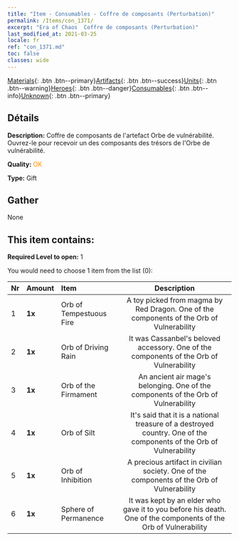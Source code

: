 ```yaml
---
title: "Item - Consumables - Coffre de composants (Perturbation)"
permalink: /Items/con_1371/
excerpt: "Era of Chaos  Coffre de composants (Perturbation)"
last_modified_at: 2021-03-25
locale: fr
ref: "con_1371.md"
toc: false
classes: wide
---
```

 [Materials](/fr/Items/){: .btn .btn--primary}[Artifacts](/fr/Items/Artifacts/){: .btn .btn--success}[Units](/fr/Items/Units/){: .btn .btn--warning}[Heroes](/fr/Items/Heroes/){: .btn .btn--danger}[Consumables](/fr/Items/Consumables/){: .btn .btn--info}[Unknown](/fr/Items/Unknown/){: .btn .btn--primary}

## Détails
 **Description:** Coffre de composants de l'artefact Orbe de vulnérabilité. Ouvrez-le pour recevoir un des composants des trésors de l'Orbe de vulnérabilité.

 **Quality:** <span style="color: #FF8C00">OK</span>

 **Type:** Gift

## Gather

  None

## This item contains:

 **Required Level to open:** 1

 You would need to choose 1 item from the list (0):

  | Nr | Amount |     Item    | Description |
  |:---|:-------|:------------|:-----------:|
  | 1 |  **1x** | Orb of Tempestuous Fire | A toy picked from magma by Red Dragon. One of the components of the Orb of Vulnerability  | 
  | 2 |  **1x** | Orb of Driving Rain | It was Cassanbel's beloved accessory. One of the components of the Orb of Vulnerability  | 
  | 3 |  **1x** | Orb of the Firmament | An ancient air mage's belonging. One of the components of the Orb of Vulnerability  | 
  | 4 |  **1x** | Orb of Silt | It's said that it is a national treasure of a destroyed country. One of the components of the Orb of Vulnerability  | 
  | 5 |  **1x** | Orb of Inhibition | A precious artifact in civilian society. One of the components of the Orb of Vulnerability  | 
  | 6 |  **1x** | Sphere of Permanence | It was kept by an elder who gave it to you before his death. One of the components of the Orb of Vulnerability  | 
